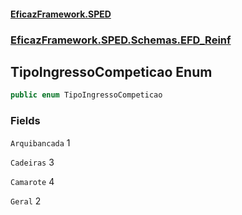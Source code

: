 #### [EficazFramework.SPED](EficazFrameworkSPED.md 'EficazFramework SPED')
### [EficazFramework.SPED.Schemas.EFD_Reinf](EficazFramework.SPED.Schemas.EFD_Reinf.md 'EficazFramework.SPED.Schemas.EFD_Reinf')

## TipoIngressoCompeticao Enum

```csharp
public enum TipoIngressoCompeticao
```
### Fields

<a name='EficazFramework.SPED.Schemas.EFD_Reinf.TipoIngressoCompeticao.Arquibancada'></a>

`Arquibancada` 1

<a name='EficazFramework.SPED.Schemas.EFD_Reinf.TipoIngressoCompeticao.Cadeiras'></a>

`Cadeiras` 3

<a name='EficazFramework.SPED.Schemas.EFD_Reinf.TipoIngressoCompeticao.Camarote'></a>

`Camarote` 4

<a name='EficazFramework.SPED.Schemas.EFD_Reinf.TipoIngressoCompeticao.Geral'></a>

`Geral` 2